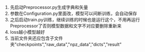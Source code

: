 1. 先启动Preprocessor.py生成字典和矢量
2. 参数在Configuration.py里面改，模型可以间断训练，会自动保存
3. 之后启动train.py训练，继续训练的时候也是运行这个，不用再运行Preprocessor了否则模型数据和文字不对应要删除重新来
4. loss越小模型越好
5. 当前文件夹还应包含子文件夹"checkpoints","raw_data","npz_data","dicts","result"
